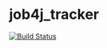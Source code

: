 # job4j_tracker

[![Build Status](https://app.travis-ci.com/Danil314-rgb/job4j_tracker.svg?branch=master)](https://app.travis-ci.com/Danil314-rgb/job4j_tracker)